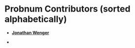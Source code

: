 # Probnum Contributors (sorted alphabetically)

* **[Jonathan Wenger](https://github.com/JonathanWenger)**

* **[]()**

